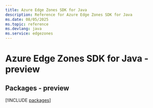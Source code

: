 ```yaml
---
title: Azure Edge Zones SDK for Java
description: Reference for Azure Edge Zones SDK for Java
ms.date: 08/05/2025
ms.topic: reference
ms.devlang: java
ms.service: edgezones
---
```

# Azure Edge Zones SDK for Java - preview
## Packages - preview
[!INCLUDE [packages](edge-zones-index.md)]